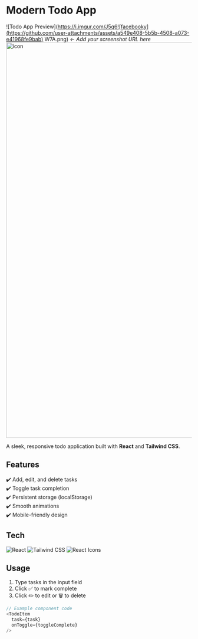 # Modern Todo App  

![Todo App Preview](https://i.imgur.com/J5q6![facebooky](https://github.com/user-attachments/assets/a549e408-5b5b-4508-a073-e41968fe9bab)
W7A.png) *← Add your screenshot URL here*
<img width="1126" height="1074" alt="icon" src="https://github.com/user-attachments/assets/514144ae-d8c0-4139-933c-fabcbaa05b1d" />



A sleek, responsive todo application built with **React** and **Tailwind CSS**.

## Features  

✔️ Add, edit, and delete tasks  
✔️ Toggle task completion  
✔️ Persistent storage (localStorage)  
✔️ Smooth animations  
✔️ Mobile-friendly design  

## Tech  

<p align="left">
  <img src="https://img.shields.io/badge/React-20232A?logo=react" alt="React">
  <img src="https://img.shields.io/badge/Tailwind_CSS-38B2AC?logo=tailwind-css" alt="Tailwind CSS">
  <img src="https://img.shields.io/badge/React_Icons-FF4154?logo=react" alt="React Icons">
</p>

## Usage  

1. Type tasks in the input field  
2. Click ✅ to mark complete  
3. Click ✏️ to edit or 🗑️ to delete  

```javascript
// Example component code
<TodoItem 
  task={task} 
  onToggle={toggleComplete} 
/>
